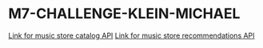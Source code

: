 # M7-CHALLENGE-KLEIN-MICHAEL

[Link for music store catalog API](https://warm-cove-23286.herokuapp.com/)
[Link for music store recommendations API](https://safe-oasis-86476.herokuapp.com/)
